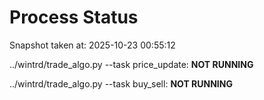 # Process Status

Snapshot taken at: 2025-10-23 00:55:12

../wintrd/trade_algo.py --task price_update: **NOT RUNNING**

../wintrd/trade_algo.py --task buy_sell: **NOT RUNNING**

